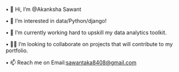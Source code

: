•	👋 Hi, I’m @Akanksha Sawant 

•	👀 I’m interested in data/Python/django!

•	🌱 I’m currently working hard to upskill my data analytics toolkit. 

•	🙏🏾 I’m looking to collaborate on projects that will contribute to my portfolio.

•	📫 Reach me on Email:sawantaka8408@gmail.com



